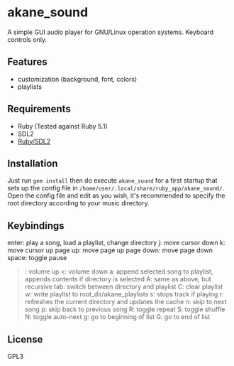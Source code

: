 akane_sound
===============
A simple GUI audio player for GNU/Linux operation systems. Keyboard controls only.

Features
--------
- customization (background, font, colors)
- playlists

Requirements
------------
- Ruby (Tested against Ruby 5.1)
- SDL2
- [Ruby/SDL2](https://github.com/ohai/ruby-sdl2)

Installation
------------
Just run `gem install` then do execute `akane_sound` for a first startup that sets up the config file in `/home/user/.local/share/ruby_app/akane_sound/`. Open the config file and edit as you wish, it's recommended to specify the root directory according to your music directory.

Keybindings
-----------
enter: play a song, load a playlist, change directory
j: move cursor down
k: move cursor up
page up: move page up
page down: move page down
space: toggle pause
>: volume up
<: volume down
a: append selected song to playlist, appends contents if directory is selected
A: same as above, but recursive
tab: switch between directory and playlist
C: clear playlist
w: write playlist to root_dir/akane_playlists
s: stops track if playing
r: refreshes the current directory and updates the cache
n: skip to next song
p: skip back to previous song
R: toggle repeat
S: toggle shuffle
N: toggle auto-next
g: go to beginning of list
G: go to end of list





License
-------
GPL3
